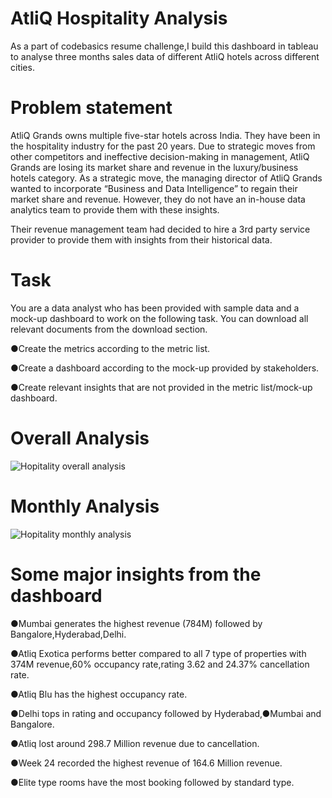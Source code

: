 
# AtliQ Hospitality Analysis

As a part of codebasics resume challenge,I build this dashboard in tableau to analyse three months sales data of different AtliQ hotels across different cities.

# Problem statement

AtliQ Grands owns multiple five-star hotels across India. They have been in the hospitality industry for the past 20 years. Due to strategic moves from other competitors and ineffective decision-making in management, AtliQ Grands are losing its market share and revenue in the luxury/business hotels category. As a strategic move, the managing director of AtliQ Grands wanted to incorporate “Business and Data Intelligence” to regain their market share and revenue. However, they do not have an in-house data analytics team to provide them with these insights.

Their revenue management team had decided to hire a 3rd party service provider to provide them with insights from their historical data.

# Task


You are a data analyst who has been provided with sample data and a mock-up dashboard to work on the following task. You can download all relevant documents from the download section.

●Create the metrics according to the metric list.

●Create a dashboard according to the mock-up provided by stakeholders.

●Create relevant insights that are not provided in the metric list/mock-up dashboard.

# Overall Analysis

![Hopitality overall analysis](https://user-images.githubusercontent.com/101787134/219100217-b4aacb98-5249-474d-9582-4df93a29691f.png)


# Monthly Analysis

![Hopitality monthly analysis](https://user-images.githubusercontent.com/101787134/219100254-e38d31b1-7698-4d2f-ab9c-bb8055020138.png)

# Some major insights from the dashboard

●Mumbai generates the highest revenue (784M) followed by Bangalore,Hyderabad,Delhi.

●Atliq Exotica performs better compared to all 7 type of properties with 374M revenue,60% occupancy rate,rating 3.62 and 24.37% cancellation rate.

●Atliq Blu has the highest occupancy rate.

●Delhi tops in rating and occupancy followed by Hyderabad,●Mumbai and Bangalore.

●Atliq lost around 298.7 Million revenue due to cancellation.

●Week 24 recorded the highest revenue of 164.6 Million revenue.

●Elite type rooms have the most booking followed by standard type.
